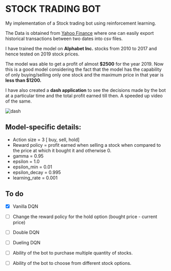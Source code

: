 # STOCK TRADING BOT

My implementation of a Stock trading bot using reinforcement learning.

The Data is obtained from [Yahoo Finance](https://in.finance.yahoo.com/) where one can easily export historical transactions between two dates into csv files.

I have trained the model on **Alphabet Inc.** stocks from 2010 to 2017 and hence tested on 2019 stock prices.

The model was able to get a profit of almost **$2500** for the year 2019. Now this is a good model considering the fact that the model has the capability of only buying/selling only one stock and the maximum price in that year is **less than $1200.**

I have also created a **dash application** to see the decisions made by the bot at a particular time and the total profit earned till then. A speeded up video of the same.

![dash](images/stock-DQN.gif)


## Model-specific details:

- Action size = 3 [ buy, sell, hold]
- Reward policy = profit earned when selling a stock when compared to the price at which it bought it and otherwise 0.
- gamma = 0.95
- epsilon = 1.0
- epsilon_min = 0.01
- epsilon_decay = 0.995
- learning_rate = 0.001

## To do

- [x] Vanilla DQN
- [ ] Change the reward policy for the hold option (bought price - current price)
- [ ] Double DQN
- [ ] Dueling DQN
- [ ] Ability of the bot to purchase multiple quantity of stocks.
- [ ] Ability of the bot to choose from different stock options.

